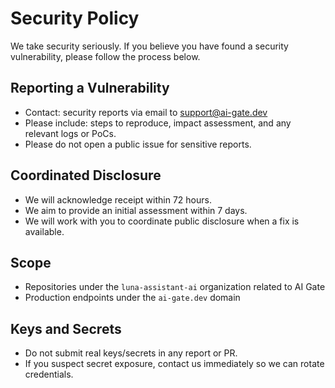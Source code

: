 # Security Policy

We take security seriously. If you believe you have found a security vulnerability, please follow the process below.

## Reporting a Vulnerability

- Contact: security reports via email to support@ai-gate.dev
- Please include: steps to reproduce, impact assessment, and any relevant logs or PoCs.
- Please do not open a public issue for sensitive reports.

## Coordinated Disclosure

- We will acknowledge receipt within 72 hours.
- We aim to provide an initial assessment within 7 days.
- We will work with you to coordinate public disclosure when a fix is available.

## Scope

- Repositories under the `luna-assistant-ai` organization related to AI Gate
- Production endpoints under the `ai-gate.dev` domain

## Keys and Secrets

- Do not submit real keys/secrets in any report or PR.
- If you suspect secret exposure, contact us immediately so we can rotate credentials.